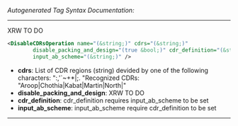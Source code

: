 <!-- THIS IS AN AUTOGENERATED FILE: Don't edit it directly, instead change the schema definition in the code itself. -->

_Autogenerated Tag Syntax Documentation:_

---
XRW TO DO

```xml
<DisableCDRsOperation name="(&string;)" cdrs="(&string;)"
        disable_packing_and_design="(true &bool;)" cdr_definition="(&string;)"
        input_ab_scheme="(&string;)" />
```

-   **cdrs**: List of CDR regions (string) devided by one of the following characters: ":,'`~+*|;. "Recognized CDRs: "Aroop|Chothia|Kabat|Martin|North|"
-   **disable_packing_and_design**: XRW TO DO
-   **cdr_definition**: cdr_definition requires input_ab_scheme to be set
-   **input_ab_scheme**: input_ab_scheme require cdr_definition to be set

---

